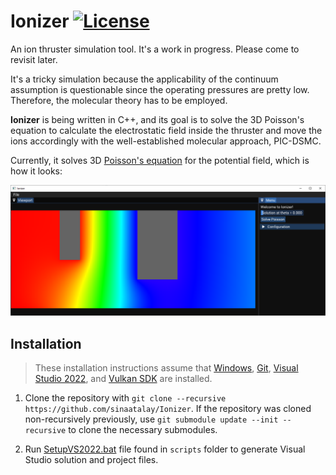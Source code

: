 # Ionizer [![License](https://img.shields.io/github/license/sinaatalay/Ionizer.svg)](https://github.com/sinaatalay/Ionizer/blob/main/LICENSE)
An ion thruster simulation tool. It's a work in progress. Please come to revisit later.

It's a tricky simulation because the applicability of the continuum assumption is questionable since the operating pressures are pretty low. Therefore, the molecular theory has to be employed.

**Ionizer** is being written in C++, and its goal is to solve the 3D Poisson's equation to calculate the electrostatic field inside the thruster and move the ions accordingly with the well-established molecular approach, PIC-DSMC.

Currently, it solves 3D [Poisson's equation](https://en.wikipedia.org/wiki/Poisson%27s_equation) for the potential field, which is how it looks:

<p align="center">
  <img src="https://github.com/sinaatalay/Ionizer/blob/main/figures/preview.png?raw=true">
</p>

## Installation

>These installation instructions assume that [Windows](https://www.microsoft.com/en-us/windows/), [Git](https://git-scm.com/), [Visual Studio 2022](https://devcenter.heroku.com/articles/heroku-cli), and [Vulkan SDK](https://vulkan.lunarg.com/) are installed.

 1. Clone the repository with `git clone --recursive https://github.com/sinaatalay/Ionizer`. If the repository was cloned non-recursively previously, use `git submodule update --init --recursive` to clone the necessary submodules.

 2. Run [SetupVS2022.bat](https://github.com/sinaatalay/Ionizer/blob/master/scripts/SetupVS2022.bat) file found in `scripts` folder to generate Visual Studio solution and project files.
